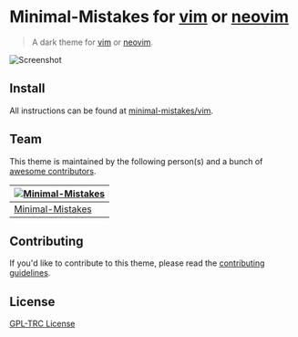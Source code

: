 # Minimal-Mistakes for [vim](https://www.vim.org/) or [neovim](https://neovim.io/)

> A dark theme for [vim](https://www.vim.org/) or [neovim](https://neovim.io/).

![Screenshot](https://raw.githubusercontent.com/minimal-mistakes/vim/master/screenshot.png)

## Install

All instructions can be found at [minimal-mistakes/vim](https://minimal-mistakes.xyz/apps/terminals/vim).

## Team

This theme is maintained by the following person(s) and a bunch of [awesome contributors](https://github.com/minimal-mistakes/vim/graphs/contributors).

| [![Minimal-Mistakes](https://avatars.githubusercontent.com/u/99121492?s=125)](https://github.com/Minimal-Mistakes) |
| ------------------------------------------------------------------------------------------------------------------ |
| [Minimal-Mistakes](https://github.com/Minimal-Mistakes)                                                            |

## Contributing

If you'd like to contribute to this theme, please read the [contributing guidelines](./.github/CONTRIBUTING.md).

## License

[GPL-TRC License](./LICENSE)
